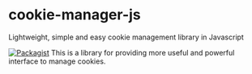 # cookie-manager-js
Lightweight, simple and easy cookie management library in Javascript

[![Packagist](https://img.shields.io/packagist/l/doctrine/orm.svg)]()
This is a library for providing more useful and powerful interface to manage cookies.

